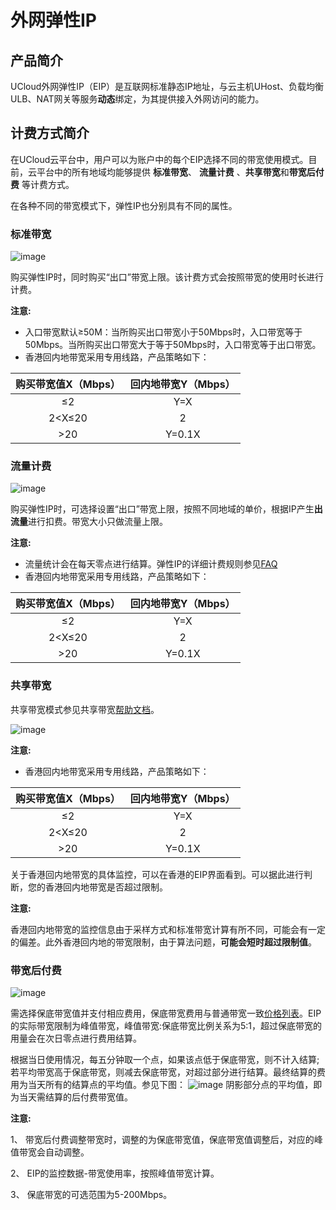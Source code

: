 # 外网弹性IP

## 产品简介

UCloud外网弹性IP（EIP）是互联网标准静态IP地址，与云主机UHost、负载均衡ULB、NAT网关等服务**动态**绑定，为其提供接入外网访问的能力。

## 计费方式简介

在UCloud云平台中，用户可以为账户中的每个EIP选择不同的带宽使用模式。目前，云平台中的所有地域均能够提供 **标准带宽**、
**流量计费** 、**共享带宽**和**带宽后付费** 等计费方式。

在各种不同的带宽模式下，弹性IP也分别具有不同的属性。

### 标准带宽

![image](/images/eip1.png)

购买弹性IP时，同时购买“出口”带宽上限。该计费方式会按照带宽的使用时长进行计费。

**注意:**

  - 入口带宽默认≥50M：当所购买出口带宽小于50Mbps时，入口带宽等于50Mbps。当所购买出口带宽大于等于50Mbps时，入口带宽等于出口带宽。
  - 香港回内地带宽采用专用线路，产品策略如下：
  
  购买带宽值X（Mbps）|回内地带宽Y（Mbps）
 |:-:|:-:
 | ≤2|Y=X
 |2<X≤20|2
 | >20|Y=0.1X


### 流量计费

![image](/images/eip3.png)

购买弹性IP时，可选择设置“出口”带宽上限，按照不同地域的单价，根据IP产生**出流量**进行扣费。带宽大小只做流量上限。

**注意:**

  - 流量统计会在每天零点进行结算。弹性IP的详细计费规则参见[FAQ](https://docs.ucloud.cn/unet/faq/eip)
  - 香港回内地带宽采用专用线路，产品策略如下：

  购买带宽值X（Mbps）|回内地带宽Y（Mbps）
 |:-:|:-:
 | ≤2|Y=X
 |2<X≤20|2
 | >20|Y=0.1X


### 共享带宽

共享带宽模式参见共享带宽[帮助文档](/network/unet/share_bandwidth/introduction)。

![image](/images/eip2.png)

**注意:**

  - 香港回内地带宽采用专用线路，产品策略如下：
  
  购买带宽值X（Mbps）|回内地带宽Y（Mbps）
 |:-:|:-:
 | ≤2|Y=X
 |2<X≤20|2
 | >20|Y=0.1X

关于香港回内地带宽的具体监控，可以在香港的EIP界面看到。可以据此进行判断，您的香港回内地带宽是否超过限制。

**注意:**

香港回内地带宽的监控信息由于采样方式和标准带宽计算有所不同，可能会有一定的偏差。此外香港回内地的带宽限制，由于算法问题，**可能会短时超过限制值**。


### 带宽后付费

![image](/images/accurateeip.png)

需选择保底带宽值并支付相应费用，保底带宽费用与普通带宽一致[价格列表](/network/unet/eip_price/accuratebandwidth)。EIP的实际带宽限制为峰值带宽，峰值带宽:保底带宽比例关系为5:1，超过保底带宽的用量会在次日零点进行费用结算。

根据当日使用情况，每五分钟取一个点，如果该点低于保底带宽，则不计入结算;若平均带宽高于保底带宽，则减去保底带宽，对超过部分进行结算。最终结算的费用为当天所有的结算点的平均值。参见下图：
![image](/images/eippostpaid.png)
阴影部分点的平均值，即为当天需结算的后付费带宽值。

**注意:**

1、 带宽后付费调整带宽时，调整的为保底带宽值，保底带宽值调整后，对应的峰值带宽会自动调整。

2、 EIP的监控数据-带宽使用率，按照峰值带宽计算。

3、 保底带宽的可选范围为5-200Mbps。


